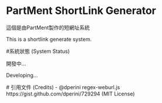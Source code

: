 # PartMent ShortLink Generator
<p>這個是由PartMent製作的短網址系統</p>
<p>This is a shortlink generate system.</p>
#系統狀態 (System Status)
<p>開發中...</p>
<p>Developing...</p>
# 引用文件 (Credits)
- @dperini regex-weburl.js https://gist.github.com/dperini/729294 (MIT License)

